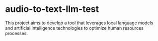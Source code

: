 # audio-to-text-llm-test
This project aims to develop a tool that leverages local language models and artificial intelligence technologies to optimize human resources processes.
